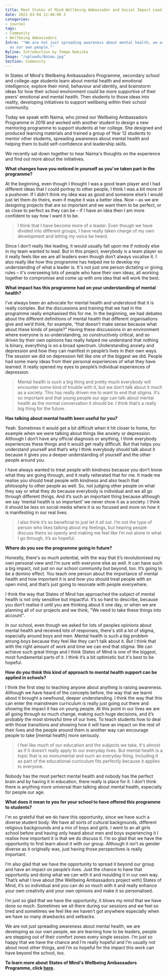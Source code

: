```yaml
---
title: Meet States of Mind Wellbeing Ambassador and Social Impact Lead, Naima
date: 2021-03-04 12:48:00 Z
categories:
- journal
tags:
- Community
- Wellbeing Ambassadors
Intro: '"We are not just spreading awareness about mental health, we are developing
  as our own people."'
Byline: Introduction by Tempe Nakiska
Image: "/uploads/Naima.jpg"
Section: Community
---
```


In States of Mind's Wellbeing Ambassadors Programme, secondary school and college-age students learn about mental health and emotional intelligence, explore their mind, behaviour and identity, and brainstorm ideas for how their school environment could be more supportive of their peers' emotional and mental health. Then students to those ideas into reality, developing initiatives to support wellbeing within their school community.

Today we speak with Naima, who joined our Wellbeing Ambassadors Programme in 2019 and worked with another student to design a new mentoring programme to support students at her college. She designed and produced learning materials and trained a group of Year 12 students to mentor other students, spreading awareness about mental health and helping them to build self-confidence and leadership skills. 

We recently sat down together to hear Naima's thoughts on the experience and find out more about the initiatives. 

**What changes have you noticed in yourself as you've taken part in the programme?**

At the beginning, even though I thought I was a good team player and I had different ideas that I could portray to other people, I think I was a bit more of a pushover. If I didn’t think my idea was as good and someone else’s I would just let them do theirs, even if maybe it was a better idea. Now – as we are designing projects that are so important and we want them to be perfect, or as close to perfect as they can be – if I have an idea then I am more confident to say how I want it to be. 

> I think that I have become more of a leader. Even though we have divided into different groups, I have really taken charge of my own development and letting my voice be heard. 

Since I don’t really like leading, it would usually fall upon me if nobody else in my team wanted to lead. But in this project, everybody is a team player so it really feels like we are all leaders even though don’t always vocalise it. I also really like how this programme has helped me to develop my understanding of what a leader is. It's not just one person dictating or giving rules – it's overseeing lots of people who have their own ideas, all working together to compromise and come up with one idea that will work the best. 

**What impact has this programme had on your understanding of mental health?**

I’ve always been an advocate for mental health and understood that it is really complex. But the discussions and training that we had in the programme really emphasised this for me. In the beginning, we had debates about the different definitions of mental health that different organisations give and we’d think, for example, “that doesn’t make sense because what about these kinds of people?” Having these discussions in an environment where everyone is so understanding, so constructively critical, and so driven by their own opinions has really helped me understand that nothing is binary, everything is on a broad spectrum. Understanding anxiety and depression and how they can manifest in people’s lives in their own ways. The session we did on depression felt like one of the biggest we did. People had some many ideas from their personal experiences of what they have learned. It really opened my eyes to people’s individual experiences of depression. 

> Mental health is such a big thing and pretty much everybody will encounter some kind of trouble with it, but we don’t talk about it much as a society. This has really driven me to want to end that stigma. It’s so important and that young people our age can talk about mental health as the normal conversation it should be. I think that’s a really big thing for the future. 

**Has talking about mental health been useful for you?**

Yeah. Sometimes it would get a bit difficult when it hit closer to home, for example when we were talking about things like anxiety or depression. Although I don’t have any official diagnosis or anything, I think everybody experiences these things and it would get really difficult. But that helps you understand yourself and that’s why I think everybody should talk about it because it gives you a deeper understanding of yourself and the other people around you. 

I have always wanted to treat people with kindness because you don’t know what they are going through, and it really reiterated that for me. It made me realise you should treat people with kindness and also teach that philosophy to other people as well. So, not judging other people on what they say or what they do because everybody is individual and we all go through different things. And it’s such an important thing because although we say ‘mental health is so important’ we never show it as a society. I think it should be less on social media where it is so focused and more on how it is manifesting in our real lives. 

> I also think it’s so beneficial to just let it all out. I’m not the type of person who likes talking about my feelings, but hearing people discuss theirs so openly and making me feel like I’m not alone in what I go through, it’s so hopeful.

**Where do you see the programme going in future?**

Honestly, there's so much potential, with the way that it’s revolutionised my own personal view and I’m sure with everyone else as well. It can have such a big impact, not just on our school community but beyond, too. It’s going to be a domino effect. You teach one person about the importance of mental health and how important it is and how you should treat people with an open mind, and that’s just going to resonate with people everywhere. 

I think the way that States of Mind has approached the subject of mental health is not only sensitive but impactful. It’s so hard to describe, because you don’t realise it until you are thinking about it one day, or when we are planning all of our projects and we think, "We need to take these things into account". 

In our school, even though we asked for lots of peoples opinions about mental health and received lots of responses, there's still a lot of stigma, especially around boys and men. Mental health is such a big problem among boys because they feel like they can’t talk about it. But I think that with the right amount of work and time we can end that stigma. We can achieve such great things and I think States of Mind is one of the biggest, most fundamental parts of it. I think it’s a bit optimistic but it's best to be hopeful. 

**How do you think this kind of approach to mental health support can be applied in schools?**

I think the first step to teaching anyone about anything is raising awareness. Although we have heard of the concepts before, the way that we learnt about it brought a newfound, deeper understanding. I think the way that this can enter the mainstream curriculum is really just going out there and showing the impact it has on young people. At this point in our lives we are all going through so much change, making such huge decisions, and it’s probably the most stressful time of our lives. To teach students how to deal with those transitions and showing how it will have an impact on the rest of their lives and the people around them is another way can encourage people to take [mental health] more seriously. 

> I feel like much of our education and the subjects we take, it's almost as if it doesn’t really apply to our everyday lives. But mental health is a topic that is so monumental and such an everyday thing. Including it as part of the educational curriculum fits perfectly because it applies to everyone. 

Nobody has the most perfect mental health and nobody has the perfect brain and by having it in education, there really is place for it. I don’t think there is anything more universal than talking about mental health, especially for people our age. 

**What does it mean to you for your school to have offered this programme to students?**  

I'm so grateful that we do have this opportunity, since we have such a diverse student body. We have all sorts of cultural backgrounds, different religious backgrounds and a mix of boys and girls. I went to an all girls school before and having only heard about men and boys experiencing it I realise how important it is that we do discuss it. I’m so glad that we have the opportunity to first learn about it with our group. Although it isn’t as gender diverse as it originally was, just having those perspectives is really important. 

I’m also glad that we have the opportunity to spread it beyond our group and have an impact on people’s lives. Just the chance to have that opportunity and doing what we can with it and moulding it in our own way. That’s what I love about [the Wellbeing Ambassadors project with] States of Mind, it’s so individual and you can do so much with it and really enhance your own creativity and your own opinions and make it so personalised. 

I’m just so glad that we have the opportunity, it blows my mind that we have done so much. Sometimes we sit there during our sessions and we feel so tired and sometimes we feel like we haven’t got anywhere especially when we have so many drawbacks and setbacks. 

We are not just spreading awareness about mental health, we are developing as our own people, we are learning how to be leaders, people are stepping out of their comfort zones every single session. I’m just so happy that we have the chance and I’m really hopeful and I’m usually not about most other things, and I’m so hopeful for the impact this work can have beyond the school, too.

**To learn more about States of Mind's Wellbeing Ambassadors Programme, click [here](https://www.statesofmind.org/what-we-do).** 